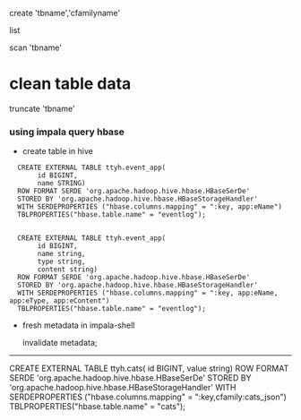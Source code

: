   create 'tbname','cfamilyname'

  list

  scan 'tbname'

  # clean table data
  truncate 'tbname'

### using impala query hbase

- create table in hive

```
  CREATE EXTERNAL TABLE ttyh.event_app(
       id BIGINT,  
       name STRING)
  ROW FORMAT SERDE 'org.apache.hadoop.hive.hbase.HBaseSerDe'
  STORED BY 'org.apache.hadoop.hive.hbase.HBaseStorageHandler'
  WITH SERDEPROPERTIES ("hbase.columns.mapping" = ":key, app:eName")
  TBLPROPERTIES("hbase.table.name" = "eventlog");


  CREATE EXTERNAL TABLE ttyh.event_app(
       id BIGINT,
       name string,
       type string,
       content string)
  ROW FORMAT SERDE 'org.apache.hadoop.hive.hbase.HBaseSerDe'
  STORED BY 'org.apache.hadoop.hive.hbase.HBaseStorageHandler'
  WITH SERDEPROPERTIES ("hbase.columns.mapping" = ":key, app:eName, app:eType, app:eContent")
  TBLPROPERTIES("hbase.table.name" = "eventlog");

```

- fresh metadata in impala-shell

  invalidate metadata;


---

  CREATE EXTERNAL TABLE ttyh.cats(
       id BIGINT,
       value string)
  ROW FORMAT SERDE 'org.apache.hadoop.hive.hbase.HBaseSerDe'
  STORED BY 'org.apache.hadoop.hive.hbase.HBaseStorageHandler'
  WITH SERDEPROPERTIES ("hbase.columns.mapping" = ":key,cfamily:cats_json")
  TBLPROPERTIES("hbase.table.name" = "cats");

